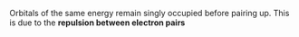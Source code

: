 Orbitals of the same energy remain singly occupied before pairing up. This is due to the **repulsion between electron pairs**